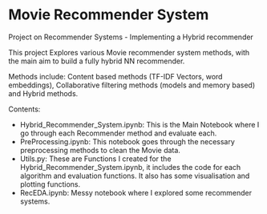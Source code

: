 # Movie Recommender System
 Project on Recommender Systems - Implementing a Hybrid recommender 

This project Explores various Movie recommender system methods, with the main aim to build a fully hybrid NN recommender.

Methods include: Content based methods (TF-IDF Vectors, word embeddings), Collaborative filtering methods (models and memory based) and Hybrid methods.


Contents:
 - Hybrid_Recommender_System.ipynb: This is the Main Notebook where I go through each Recommender method and evaluate each.
 - PreProcessing.ipynb: This notebook goes through the necessary preprocessing methods to clean the Movie data.
 - Utils.py: These are Functions I created for the Hybrid_Recommender_System.ipynb, it includes the code for each algorithm and evaluation functions. It also has some visualisation and plotting functions.
 - RecEDA.ipynb: Messy notebook where I explored some recommender systems.





